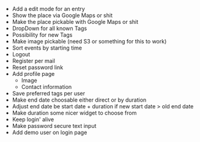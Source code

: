  - Add a edit mode for an entry
 - Show the place via Google Maps or shit
 - Make the place pickable with Google Maps or shit
 - DropDown for all known Tags
 - Possibility for new Tags
 - Make image pickable (need S3 or something for this to work)
 - Sort events by starting time
 - Logout
 - Register per mail
 - Reset password link
 - Add profile page
   - Image
   - Contact information
 - Save preferred tags per user
 - Make end date choosable either direct or by duration
 - Adjust end date be start date + duration if new start date > old end date
 - Make duration some nicer widget to choose from
 - Keep login' alive
 - Make password secure text input
 - Add demo user on login page